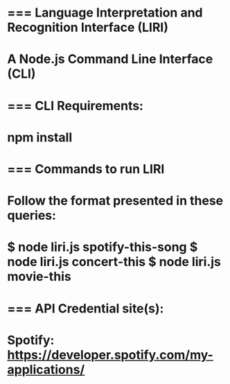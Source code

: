 ===
Language Interpretation and Recognition Interface (LIRI)
=
A Node.js Command Line Interface (CLI)
===

===
CLI Requirements:
=
npm install 
===

===
Commands to run LIRI
=
Follow the format presented in these queries:
=
$ node liri.js spotify-this-song <SONG GOES HERE>
$ node liri.js concert-this <BAND GOES HERE>
$ node liri.js movie-this <MOVIE GOES HERE>
===

===
API Credential site(s):
=
Spotify: https://developer.spotify.com/my-applications/
===
